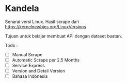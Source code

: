# Kandela

Senarai versi Linux. Hasil scrape dari <https://kernelnewbies.org/LinuxVersions>

Tujuan untuk belajar membuat API dengan dataset buatan.

Todo :

- [ ] Manual Scrape
- [ ] Automatic Scrape per 2.5 Months
- [ ] Service Express
- [ ] Version and Detail Version
- [ ] Bahasa Indonesia